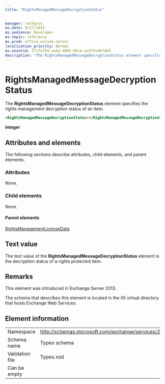 ```yaml
---
title: "RightsManagedMessageDecryptionStatus"
 
 
manager: sethgros
ms.date: 9/17/2015
ms.audience: Developer
ms.topic: reference
ms.prod: office-online-server
localization_priority: Normal
ms.assetid: 17c7af54-aa44-4065-86ce-ac9f2edbf464
description: "The RightsManagedMessageDecryptionStatus element specifies the rights management decryption status of an item."
---
```


# RightsManagedMessageDecryptionStatus

The **RightsManagedMessageDecryptionStatus** element specifies the rights management decryption status of an item. 
  
```XML
<RightsManagedMessageDecryptionStatus></RightsManagedMessageDecryptionStatus>
```

 **integer**
## Attributes and elements

The following sections describe attributes, child elements, and parent elements.
  
### Attributes

None.
  
### Child elements

None.
  
#### Parent elements

[RightsManagementLicenseData](rightsmanagementlicensedata.md)
  
## Text value

The text value of the **RightsManagedMessageDecryptionStatus** element is the decryption status of a rights protected item. 
  
## Remarks

This element was introduced in Exchange Server 2013.
  
The schema that describes this element is located in the IIS virtual directory that hosts Exchange Web Services.
  
## Element information

|||
|:-----|:-----|
|Namespace  <br/> |http://schemas.microsoft.com/exchange/services/2006/types  <br/> |
|Schema name  <br/> |Types schema  <br/> |
|Validation file  <br/> |Types.xsd  <br/> |
|Can be empty  <br/> ||
   

